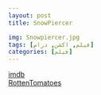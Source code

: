 ```yaml
---
layout: post
title: SnowPiercer

img: Snowpiercer.jpg
tags: [فیلم, اکشن, درام]
categories: [فیلم]
---
```


[imdb](https://www.imdb.com/title/tt1706620)  
[RottenTomatoes](https://www.rottentomatoes.com/m/snowpiercer)